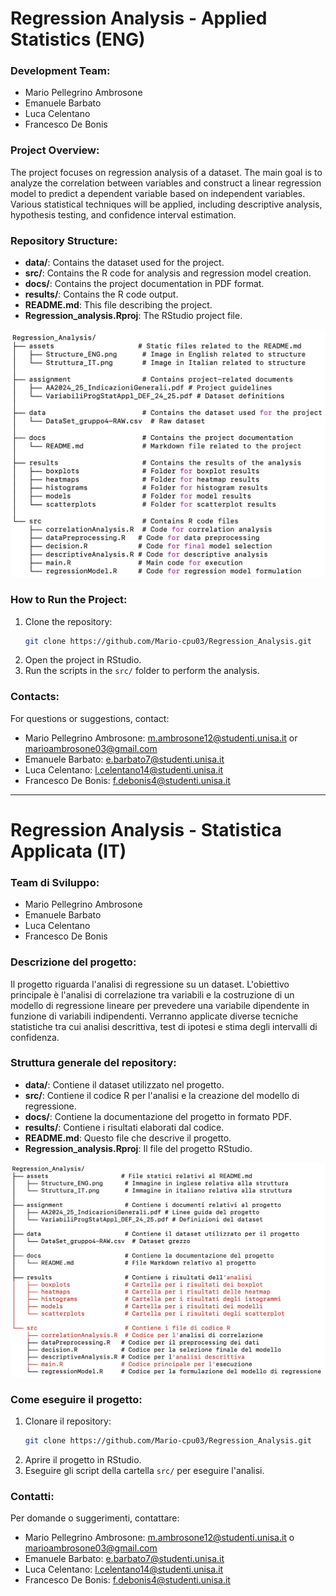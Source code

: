 # Regression Analysis - Applied Statistics (ENG)

### Development Team:
- Mario Pellegrino Ambrosone
- Emanuele Barbato
- Luca Celentano
- Francesco De Bonis

### Project Overview:
The project focuses on regression analysis of a dataset. The main goal is to analyze the correlation between variables and construct a linear regression model to predict a dependent variable based on independent variables. Various statistical techniques will be applied, including descriptive analysis, hypothesis testing, and confidence interval estimation.

### Repository Structure:
- **data/**: Contains the dataset used for the project.
- **src/**: Contains the R code for analysis and regression model creation.
- **docs/**: Contains the project documentation in PDF format.
- **results/**: Contains the R code output.
- **README.md**: This file describing the project.
- **Regression_analysis.Rproj**: The RStudio project file.

![Graphic representation of the project's structure](./assets/Structure_ENG.png)

### How to Run the Project:
1. Clone the repository:
    ```bash
    git clone https://github.com/Mario-cpu03/Regression_Analysis.git
    ```
2. Open the project in RStudio.
3. Run the scripts in the `src/` folder to perform the analysis.

### Contacts:
For questions or suggestions, contact:
- Mario Pellegrino Ambrosone: m.ambrosone12@studenti.unisa.it or marioambrosone03@gmail.com
- Emanuele Barbato: e.barbato7@studenti.unisa.it
- Luca Celentano: l.celentano14@studenti.unisa.it
- Francesco De Bonis: f.debonis4@studenti.unisa.it


--------------------------------------------------------------------


# Regression Analysis - Statistica Applicata (IT)

### Team di Sviluppo:
- Mario Pellegrino Ambrosone
- Emanuele Barbato
- Luca Celentano
- Francesco De Bonis

### Descrizione del progetto:
Il progetto riguarda l'analisi di regressione su un dataset. L'obiettivo principale è l'analisi di correlazione tra variabili e la costruzione di un modello di regressione lineare per prevedere una variabile dipendente in funzione di variabili indipendenti. Verranno applicate diverse tecniche statistiche tra cui analisi descrittiva, test di ipotesi e stima degli intervalli di confidenza.

### Struttura generale del repository:
- **data/**: Contiene il dataset utilizzato nel progetto.
- **src/**: Contiene il codice R per l'analisi e la creazione del modello di regressione.
- **docs/**: Contiene la documentazione del progetto in formato PDF.
- **results/**: Contiene i risultati elaborati dal codice.
- **README.md**: Questo file che descrive il progetto.
- **Regression_analysis.Rproj**: Il file del progetto RStudio.

![Rappresentazione grafica della struttura](./assets/Struttura_IT.png)

### Come eseguire il progetto:
1. Clonare il repository:
    ```bash
    git clone https://github.com/Mario-cpu03/Regression_Analysis.git
    ```
2. Aprire il progetto in RStudio.
3. Eseguire gli script della cartella `src/` per eseguire l'analisi.

### Contatti:
Per domande o suggerimenti, contattare:
- Mario Pellegrino Ambrosone: m.ambrosone12@studenti.unisa.it o marioambrosone03@gmail.com
- Emanuele Barbato: e.barbato7@studenti.unisa.it
- Luca Celentano: l.celentano14@studenti.unisa.it
- Francesco De Bonis: f.debonis4@studenti.unisa.it
